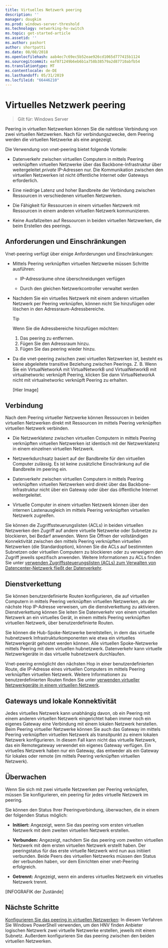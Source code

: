 ```yaml
---
title: Virtuelles Netzwerk peering
description: ''
manager: dougkim
ms.prod: windows-server-threshold
ms.technology: networking-hv-switch
ms.topic: get-started-article
ms.assetid: ''
ms.author: pashort
author: shortpatti
ms.date: 08/08/2018
ms.openlocfilehash: aab4ec7c69ec5b52eae926cd1065d777415b1124
ms.sourcegitcommit: eaf071249b6eb6b1a758b38579a2d87710abfb54
ms.translationtype: MT
ms.contentlocale: de-DE
ms.lasthandoff: 05/31/2019
ms.locfileid: "66446210"
---
```

# <a name="virtual-network-peering"></a>Virtuelles Netzwerk peering

>Gilt für: Windows Server

Peering in virtuellen Netzwerken können Sie die nahtlose Verbindung von zwei virtuellen Netzwerken. Nach für verbindungszwecke, dem Peering werden die virtuellen Netzwerke als eine angezeigt. 

Die Verwendung von vnet-peering bietet folgende Vorteile:

-   Datenverkehr zwischen virtuellen Computern in mittels Peering verknüpften virtuellen Netzwerke über das Backbone-Infrastruktur über weitergeleitet *private* IP-Adressen nur. Die Kommunikation zwischen den virtuellen Netzwerken ist nicht öffentliche Internet oder Gateways erforderlich.

-   Eine niedrige Latenz und hoher Bandbreite der Verbindung zwischen Ressourcen in verschiedenen virtuellen Netzwerken.

-   Die Fähigkeit für Ressourcen in einem virtuellen Netzwerk mit Ressourcen in einem anderen virtuellen Netzwerk kommunizieren.

-   Keine Ausfallzeiten auf Ressourcen in beiden virtuellen Netzwerken, die beim Erstellen des peerings.

## <a name="requirements-and-constraints"></a>Anforderungen und Einschränkungen

Vnet-peering verfügt über einige Anforderungen und Einschränkungen:

- Mittels Peering verknüpften virtuellen Netzwerke müssen Schritte ausführen:

  -   IP-Adressräume ohne überschneidungen verfügen

  -   Durch den gleichen Netzwerkcontroller verwaltet werden

- Nachdem Sie ein virtuelles Netzwerk mit einem anderen virtuellen Netzwerk per Peering verknüpfen, können nicht Sie hinzufügen oder löschen in den Adressraum-Adressbereiche.

  >[!TIP]
  >Wenn Sie die Adressbereiche hinzufügen möchten:<ol><li>Das peering zu entfernen.</li><li>Fügen Sie den Adressraum hinzu.</li><li>Fügen Sie das peering wieder hinzu.</li></ol>

- Da die vnet-peering zwischen zwei virtuellen Netzwerken ist, besteht es keine abgeleitete transitive Beziehung zwischen Peerings. Z. B. Wenn Sie ein VirtualNetworkA mit VirtualNetworkB und VirtualNetworkB mit virtualnetworkc verknüpft Peering, klicken Sie dann VirtualNetworkA nicht mit virtualnetworkc verknüpft Peering zu erhalten.

  [Hier Image]

## <a name="connectivity"></a>Verbindung

Nach dem Peering virtueller Netzwerke können Ressourcen in beiden virtuellen Netzwerken direkt mit Ressourcen im mittels Peering verknüpften virtuellen Netzwerk verbinden.

-   Die Netzwerklatenz zwischen virtuellen Computern in mittels Peering verknüpften virtuellen Netzwerken ist identisch mit der Netzwerklatenz in einem einzelnen virtuellen Netzwerk.

-   Netzwerkdurchsatz basiert auf der Bandbreite für den virtuellen Computer zulässig. Es ist keine zusätzliche Einschränkung auf die Bandbreite im peering ein.

-   Datenverkehr zwischen virtuellen Computern in mittels Peering verknüpften virtuellen Netzwerken wird direkt über das Backbone-Infrastruktur nicht über ein Gateway oder über das öffentliche Internet weitergeleitet.

-   Virtuelle Computer in einem virtuellen Netzwerk können über den internen Lastenausgleich im mittels Peering verknüpften virtuellen Netzwerk zugreifen.

Sie können die Zugriffssteuerungslisten (ACLs) in beiden virtuellen Netzwerken den Zugriff auf andere virtuelle Netzwerke oder Subnetze zu blockieren, bei Bedarf anwenden. Wenn Sie Öffnen der vollständigen Konnektivität zwischen den mittels Peering verknüpften virtuellen Netzwerken (die Standardoption), können Sie die ACLs auf bestimmten Subnetzen oder virtuellen Computern zu blockieren oder zu verweigern den Zugriff jeweils spezifisch anwenden. Weitere Informationen zu ACLs finden Sie unter [verwenden Zugriffssteuerungslisten (ACLs) zum Verwalten von Datencenter-Netzwerk fließt der Datenverkehr](https://docs.microsoft.com/windows-server/networking/sdn/manage/use-acls-for-traffic-flow).

## <a name="service-chaining"></a>Dienstverkettung

Sie können benutzerdefinierte Routen konfigurieren, die auf virtuellen Computern in mittels Peering verknüpften virtuellen Netzwerken, als der nächste Hop IP-Adresse verweisen, um die dienstverkettung zu aktivieren. Dienstverkettung können Sie leiten Sie Datenverkehr von einem virtuellen Netzwerk an ein virtuelles Gerät, in einem mittels Peering verknüpften virtuellen Netzwerk, über benutzerdefinierte Routen.

Sie können die Hub-Spoke-Netzwerke bereitstellen, in dem das virtuelle hubnetzwerk Infrastrukturkomponenten wie etwa ein virtuelles Netzwerkgerät gehostet werden können. Alle virtuellen Spoke-Netzwerke mittels Peering mit dem virtuellen hubnetzwerk. Datenverkehr kann virtuelle Netzwerkgeräte in das virtuelle hubnetzwerk durchlaufen.

Vnet-peering ermöglicht den nächsten Hop in einer benutzerdefinierten Route, die IP-Adresse eines virtuellen Computers im mittels Peering verknüpften virtuellen Netzwerk. Weitere Informationen zu benutzerdefinierten Routen finden Sie unter [verwenden virtueller Netzwerkgeräte in einem virtuellen Netzwerk](https://docs.microsoft.com/windows-server/networking/sdn/manage/use-network-virtual-appliances-on-a-vn).

## <a name="gateways-and-on-premises-connectivity"></a>Gateways und lokale Konnektivität

Jedes virtuelles Netzwerk kann unabhängig davon, ob ein Peering mit einem anderen virtuellen Netzwerk eingerichtet haben immer noch ein eigenes Gateway eine Verbindung mit einem lokalen Netzwerk herstellen. Beim Peering virtueller Netzwerke können Sie auch das Gateway im mittels Peering verknüpften virtuellen Netzwerk als transitpunkt zu einem lokalen Netzwerk konfigurieren. In diesem Fall kann nicht das virtuelle Netzwerk, das ein Remotegateway verwendet ein eigenes Gateway verfügen. Ein virtuelles Netzwerk haben nur ein Gateway, das entweder als ein Gateway für lokales oder remote (im mittels Peering verknüpften virtuellen Netzwerk).

## <a name="monitor"></a>Überwachen

Wenn Sie sich mit zwei virtuelle Netzwerken per Peering verknüpfen, müssen Sie konfigurieren, ein peering für jedes virtuelle Netzwerk im peering.

Sie können den Status Ihrer Peeringverbindung, überwachen, die in einem der folgenden Status möglich:

-   **Initiiert:** Angezeigt, wenn Sie das peering vom ersten virtuellen Netzwerk mit dem zweiten virtuellen Netzwerk erstellen.

-   **Verbunden:** Angezeigt, nachdem Sie das peering vom zweiten virtuellen Netzwerk mit dem ersten virtuellen Netzwerk erstellt haben. Der peeringstatus für das erste virtuelle Netzwerk wird nun aus initiiert verbunden. Beide Peers des virtuellen Netzwerks müssen den Status der verbunden haben, vor dem Einrichten einer vnet-Peering erfolgreich.

-   **Getrennt:** Angezeigt, wenn ein anderes virtuelles Netzwerk ein virtuelles Netzwerk trennt.

[INFOGRAFIK der Zustände]

## <a name="next-steps"></a>Nächste Schritte
[Konfigurieren Sie das peering in virtuellen Netzwerken](sdn-configure-vnet-peering.md): In diesem Verfahren Sie Windows PowerShell verwenden, um den HNV finden Anbieter logischen Netzwerk zwei virtuelle Netzwerke erstellen, jeweils mit einem Subnetz. Außerdem konfigurieren Sie das peering zwischen den beiden virtuellen Netzwerken.

